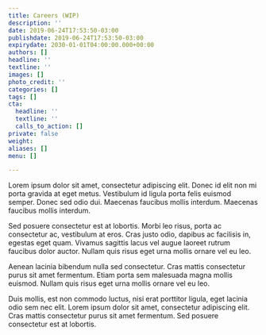 ```yaml
---
title: Careers (WIP)
description: ''
date: 2019-06-24T17:53:50-03:00
publishdate: 2019-06-24T17:53:50-03:00
expirydate: 2030-01-01T04:00:00.000+00:00
authors: []
headline: ''
textline: ''
images: []
photo_credit: ''
categories: []
tags: []
cta:
  headline: ''
  textline: ''
  calls_to_action: []
private: false
weight: 
aliases: []
menu: []

---
```

Lorem ipsum dolor sit amet, consectetur adipiscing elit. Donec id elit non mi porta gravida at eget metus. Vestibulum id ligula porta felis euismod semper. Donec sed odio dui. Maecenas faucibus mollis interdum. Maecenas faucibus mollis interdum.

Sed posuere consectetur est at lobortis. Morbi leo risus, porta ac consectetur ac, vestibulum at eros. Cras justo odio, dapibus ac facilisis in, egestas eget quam. Vivamus sagittis lacus vel augue laoreet rutrum faucibus dolor auctor. Nullam quis risus eget urna mollis ornare vel eu leo.

Aenean lacinia bibendum nulla sed consectetur. Cras mattis consectetur purus sit amet fermentum. Etiam porta sem malesuada magna mollis euismod. Nullam quis risus eget urna mollis ornare vel eu leo.

Duis mollis, est non commodo luctus, nisi erat porttitor ligula, eget lacinia odio sem nec elit. Lorem ipsum dolor sit amet, consectetur adipiscing elit. Cras mattis consectetur purus sit amet fermentum. Sed posuere consectetur est at lobortis.